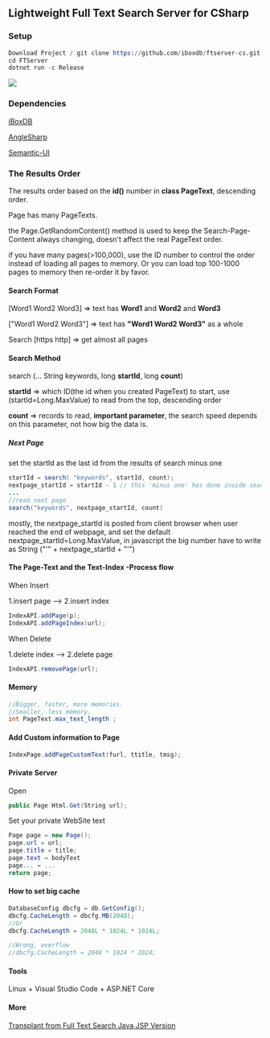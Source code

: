 ## Lightweight Full Text Search Server for CSharp

### Setup

```s
Download Project / git clone https://github.com/iboxdb/ftserver-cs.git
cd FTServer
dotnet run -c Release
```


![](https://github.com/iboxdb/ftserver/raw/master/FTServer/web/css/fts2.png)

### Dependencies
[iBoxDB](http://www.iboxdb.com/)

[AngleSharp](https://github.com/AngleSharp/AngleSharp)

[Semantic-UI](http://semantic-ui.com/)


### The Results Order
The results order based on the **id()** number in **class PageText**,  descending order.

Page has many PageTexts.



the Page.GetRandomContent() method is used to keep the Search-Page-Content always changing, doesn't affect the real PageText order.

if you have many pages(>100,000),  use the ID number to control the order instead of loading all pages to memory. 
Or you can load top 100-1000 pages to memory then re-order it by favor. 


#### Search Format

[Word1 Word2 Word3] => text has **Word1** and **Word2** and **Word3**

["Word1 Word2 Word3"] => text has **"Word1 Word2 Word3"** as a whole

Search [https http] => get almost all pages

#### Search Method
search (... String keywords, long **startId**, long **count**)

**startId** => which ID(the id when you created PageText) to start, 
use (startId=Long.MaxValue) to read from the top, descending order

**count** => records to read,  **important parameter**, the search speed depends on this parameter, not how big the data is.

##### Next Page
set the startId as the last id from the results of search minus one

```java
startId = search( "keywords", startId, count);
nextpage_startId = startId - 1 // this 'minus one' has done inside search()
...
//read next page
search("keywords", nextpage_startId, count)
```

mostly, the nextpage_startId is posted from client browser when user reached the end of webpage, 
and set the default nextpage_startId=Long.MaxValue, 
in javascript the big number have to write as String ("'" + nextpage_startId + "'")


#### The Page-Text and the Text-Index -Process flow

When Insert

1.insert page --> 2.insert index
````cs
IndexAPI.addPage(p);
IndexAPI.addPageIndex(url);
````


When Delete

1.delete index --> 2.delete page
````cs
IndexAPI.removePage(url);
````

#### Memory
````cs
//Bigger, faster, more memories.
//Smaller, less memory.
int PageText.max_text_length ;
````

#### Add Custom information to Page
```cs
IndexPage.addPageCustomText(furl, ttitle, tmsg);
```

#### Private Server
Open 
```cs
public Page Html.Get(String url);
```
Set your private WebSite text
```cs
Page page = new Page();
page.url = url;
page.title = title;
page.text = bodyText
page... = ...
return page;
```


#### How to set big cache
```cs
DatabaseConfig dbcfg = db.GetConfig(); 
dbcfg.CacheLength = dbcfg.MB(2048);
//Or
dbcfg.CacheLength = 2048L * 1024L * 1024L;

//Wrong, overflow
//dbcfg.CacheLength = 2048 * 1024 * 1024;
```



#### Tools
Linux + Visual Studio Code + ASP.NET Core

#### More
[Transplant from Full Text Search Java JSP Version](https://github.com/iboxdb/ftserver)
